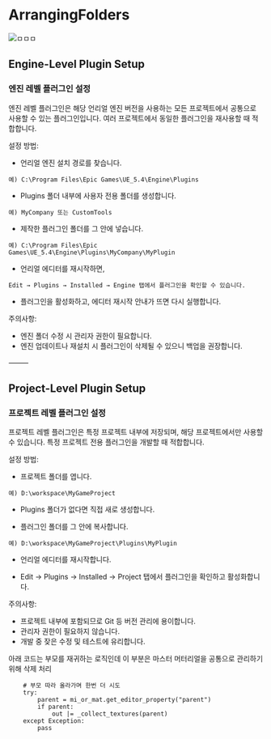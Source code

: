 # ArrangingFolders

![ㅁㅁㅁ](https://github.com/sejoung/ArrangingFolders/releases/download/1.0/af.gif)

## Engine-Level Plugin Setup

### 엔진 레벨 플러그인 설정

엔진 레벨 플러그인은 해당 언리얼 엔진 버전을 사용하는 모든 프로젝트에서 공통으로 사용할 수 있는 플러그인입니다.
여러 프로젝트에서 동일한 플러그인을 재사용할 때 적합합니다.

설정 방법:

* 언리얼 엔진 설치 경로를 찾습니다.

```
예) C:\Program Files\Epic Games\UE_5.4\Engine\Plugins
```

* Plugins 폴더 내부에 사용자 전용 폴더를 생성합니다.

```
예) MyCompany 또는 CustomTools
```

* 제작한 플러그인 폴더를 그 안에 넣습니다.

```
예) C:\Program Files\Epic Games\UE_5.4\Engine\Plugins\MyCompany\MyPlugin
```

* 언리얼 에디터를 재시작하면,

```
Edit → Plugins → Installed → Engine 탭에서 플러그인을 확인할 수 있습니다.
```

* 플러그인을 활성화하고, 에디터 재시작 안내가 뜨면 다시 실행합니다.

주의사항:
* 엔진 폴더 수정 시 관리자 권한이 필요합니다.
* 엔진 업데이트나 재설치 시 플러그인이 삭제될 수 있으니 백업을 권장합니다.

⸻

## Project-Level Plugin Setup

### 프로젝트 레벨 플러그인 설정

프로젝트 레벨 플러그인은 특정 프로젝트 내부에 저장되며, 해당 프로젝트에서만 사용할 수 있습니다.
특정 프로젝트 전용 플러그인을 개발할 때 적합합니다.

설정 방법:
* 프로젝트 폴더를 엽니다.
```
예) D:\workspace\MyGameProject
```
* Plugins 폴더가 없다면 직접 새로 생성합니다.
	
* 플러그인 폴더를 그 안에 복사합니다.
```
예) D:\workspace\MyGameProject\Plugins\MyPlugin
```

* 언리얼 에디터를 재시작합니다.
	
* Edit → Plugins → Installed → Project 탭에서 플러그인을 확인하고 활성화합니다.

주의사항:
* 프로젝트 내부에 포함되므로 Git 등 버전 관리에 용이합니다.
* 관리자 권한이 필요하지 않습니다.
* 개발 중 잦은 수정 및 테스트에 유리합니다.

아래 코드는 부모를 재귀하는 로직인데 이 부분은 마스터 머터리얼을 공통으로 관리하기 위해 삭제 처리
```
    # 부모 따라 올라가며 한번 더 시도
    try:
        parent = mi_or_mat.get_editor_property("parent")
        if parent:
            out |= _collect_textures(parent)
    except Exception:
        pass
```
